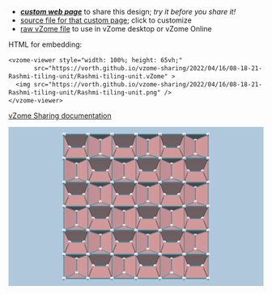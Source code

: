 
 - [***custom web page***][post] to share this design; *try it before you share it!*
 - [source file for that custom page][source]; click to customize
 - [raw vZome file][raw] to use in vZome desktop or vZome Online

HTML for embedding:
```
<vzome-viewer style="width: 100%; height: 65vh;"
       src="https://vorth.github.io/vzome-sharing/2022/04/16/08-18-21-Rashmi-tiling-unit/Rashmi-tiling-unit.vZome" >
  <img src="https://vorth.github.io/vzome-sharing/2022/04/16/08-18-21-Rashmi-tiling-unit/Rashmi-tiling-unit.png" />
</vzome-viewer>
```

[vZome Sharing documentation](https://vzome.github.io/vzome/sharing.html#how-it-works)

![Image](<Rashmi-tiling-unit.png>)


[post]: <https://vorth.github.io/vzome-sharing/2022/04/16/Rashmi-tiling-unit-08-18-21.html>
[source]: <https://github.com/vorth/vzome-sharing/edit/main/_posts/2022-04-16-Rashmi-tiling-unit-08-18-21.md>
[raw]: <https://raw.githubusercontent.com/vorth/vzome-sharing/main/2022/04/16/08-18-21-Rashmi-tiling-unit/Rashmi-tiling-unit.vZome>
